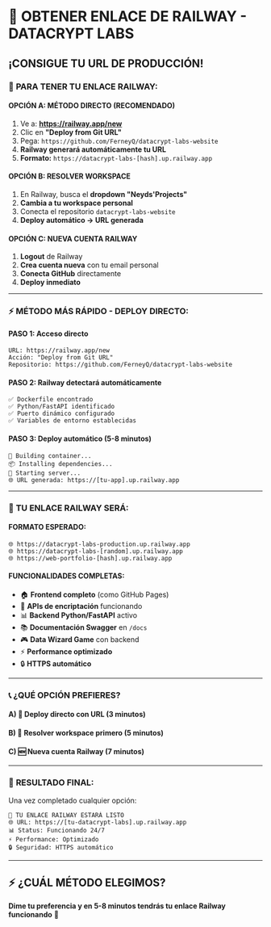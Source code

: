 # 🚀 OBTENER ENLACE DE RAILWAY - DATACRYPT LABS
## ¡CONSIGUE TU URL DE PRODUCCIÓN!

### 🎯 **PARA TENER TU ENLACE RAILWAY:**

#### **OPCIÓN A: MÉTODO DIRECTO (RECOMENDADO)**
1. Ve a: **https://railway.app/new**
2. Clic en **"Deploy from Git URL"**
3. Pega: `https://github.com/FerneyQ/datacrypt-labs-website`
4. **Railway generará automáticamente tu URL**
5. **Formato:** `https://datacrypt-labs-[hash].up.railway.app`

#### **OPCIÓN B: RESOLVER WORKSPACE**
1. En Railway, busca el **dropdown "Neyds'Projects"** 
2. **Cambia a tu workspace personal**
3. Conecta el repositorio `datacrypt-labs-website`
4. **Deploy automático → URL generada**

#### **OPCIÓN C: NUEVA CUENTA RAILWAY**
1. **Logout** de Railway
2. **Crea cuenta nueva** con tu email personal
3. **Conecta GitHub** directamente
4. **Deploy inmediato**

---

### ⚡ **MÉTODO MÁS RÁPIDO - DEPLOY DIRECTO:**

#### **PASO 1:** Acceso directo
```
URL: https://railway.app/new
Acción: "Deploy from Git URL"
Repositorio: https://github.com/FerneyQ/datacrypt-labs-website
```

#### **PASO 2:** Railway detectará automáticamente
```
✅ Dockerfile encontrado
✅ Python/FastAPI identificado  
✅ Puerto dinámico configurado
✅ Variables de entorno establecidas
```

#### **PASO 3:** Deploy automático (5-8 minutos)
```
🔨 Building container...
📦 Installing dependencies...
🚀 Starting server...
🌐 URL generada: https://[tu-app].up.railway.app
```

---

### 🎯 **TU ENLACE RAILWAY SERÁ:**

#### **FORMATO ESPERADO:**
```
🌐 https://datacrypt-labs-production.up.railway.app
🌐 https://datacrypt-labs-[random].up.railway.app  
🌐 https://web-portfolio-[hash].up.railway.app
```

#### **FUNCIONALIDADES COMPLETAS:**
- 🏠 **Frontend completo** (como GitHub Pages)
- 🔐 **APIs de encriptación** funcionando
- 📊 **Backend Python/FastAPI** activo
- 📚 **Documentación Swagger** en `/docs`
- 🎮 **Data Wizard Game** con backend
- ⚡ **Performance optimizado**
- 🔒 **HTTPS automático**

---

### 📞 **¿QUÉ OPCIÓN PREFIERES?**

#### **A)** 🚀 **Deploy directo con URL** (3 minutos)
#### **B)** 🔧 **Resolver workspace primero** (5 minutos)  
#### **C)** 🆕 **Nueva cuenta Railway** (7 minutos)

---

### 🎯 **RESULTADO FINAL:**

Una vez completado cualquier opción:
```
🎉 TU ENLACE RAILWAY ESTARÁ LISTO
🌐 URL: https://[tu-datacrypt-labs].up.railway.app
📊 Status: Funcionando 24/7
⚡ Performance: Optimizado
🔒 Seguridad: HTTPS automático
```

---

## ⚡ **¿CUÁL MÉTODO ELEGIMOS?**

**Dime tu preferencia y en 5-8 minutos tendrás tu enlace Railway funcionando** 🚀